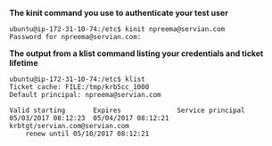 **The kinit command you use to authenticate your test user**
```
ubuntu@ip-172-31-10-74:/etc$ kinit npreema@servian.com
Password for npreema@servian.com: 
```

**The output from a klist command listing your credentials and ticket lifetime**
```
ubuntu@ip-172-31-10-74:/etc$ klist
Ticket cache: FILE:/tmp/krb5cc_1000
Default principal: npreema@servian.com

Valid starting       Expires              Service principal
05/03/2017 08:12:23  05/04/2017 08:12:21  krbtgt/servian.com@servian.com
	renew until 05/10/2017 08:12:21
```

